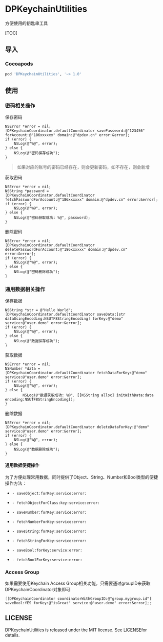 # DPKeychainUtilities

方便使用的钥匙串工具

[TOC]

## 导入

### Cocoapods

```ruby
pod 'DPKeychainUtilities', '~> 1.0'
```

## 使用

### 密码相关操作

保存密码

```objc
NSError *error = nil;
[DPKeychainCoordinator.defaultCoordinator savePassword:@"123456" forAccount:@"186xxxxxx" domain:@"dpdev.cn" error:&error];
if (error) {
    NSLog(@"%@", error);
} else {
    NSLog(@"密码保存成功");
}
```

> 如果对应的账号的密码已经存在，则会更新密码，如不存在，则会新增

获取密码

```objc
NSError *error = nil;
NSString *password =
[DPKeychainCoordinator.defaultCoordinator fetchPasswordForAccount:@"186xxxxxx" domain:@"dpdev.cn" error:&error];
if (error) {
    NSLog(@"%@", error);
} else {
    NSLog(@"密码获取成功: %@", password);
}
```

删除密码

```objc
NSError *error = nil;
[DPKeychainCoordinator.defaultCoordinator deletePasswordForAccount:@"186xxxxxx" domain:@"dpdev.cn" error:&error];
if (error) {
    NSLog(@"%@", error);
} else {
    NSLog(@"密码删除成功");
}
```

### 通用数据相关操作

保存数据

```objc
NSString *str = @"Hello World";
[DPKeychainCoordinator.defaultCoordinator saveData:[str dataUsingEncoding:NSUTF8StringEncoding] forKey:@"demo" service:@"user.demo" error:&error];
if (error) {
    NSLog(@"%@", error);
} else {
    NSLog(@"数据保存成功");
}
```

获取数据

```objc
NSError *error = nil;
NSNumber *data =
[DPKeychainCoordinator.defaultCoordinator fetchDataForKey:@"demo" service:@"user.demo" error:&error];
if (error) {
    NSLog(@"%@", error);
} else {
		NSLog(@"数据获取成功: %@", [[NSString alloc] initWithData:data encoding:NSUTF8StringEncoding]);
}

```

删除数据

```objc
NSError *error = nil;
[DPKeychainCoordinator.defaultCoordinator deleteDataForKey:@"demo" service:@"user.demo" error:&error];
if (error) {
    NSLog(@"%@", error);
} else {
    NSLog(@"数据删除成功");
}
```

#### 通用数据便捷操作

为了方便处理常用数据，同时提供了Object、String、Number和Bool类型的便捷操作方法：

- `- saveObject:forKey:service:error:`
- `- fetchObjectForClass:key:service:error:`

- `- saveNumber:forKey:service:error:`
- `- fetchNumberForKey:service:error:`
- `- saveString:forKey:service:error:`
- `- fetchStringForKey:service:error:`
- `- saveBool:forKey:service:error:`
- `- fetchBoolForKey:service:error:`

###  Access Group

如果需要使用Keychain Access Group相关功能，只需要通过groupID来获取DPKeychainCoordinator对象即可

```objc
[[DPKeychainCoordinator coordinatorWithGroupID:@"group.mygroup.id"] saveBool:YES forKey:@"isGreat" service:@"user.demo" error:&error];;
```



## LICENSE

DPKeychainUtilities is released under the MIT license. See [LICENSE](LICENSE)for details.

